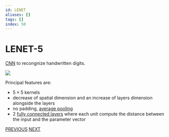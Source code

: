 ```yaml
---
id: LENET
aliases: []
tags: []
index: 50
---
```


# LENET-5

[CNN](CONVOLUTIONAL_NEURAL_NETWORKS.md) to recongnize handwritten digits.

![](computer_vision/Pasted%20image%2020241001101124.png)

Principal features are:

- $5\times 5$ kernels
- decrease of spatial dimension and an increase of layers dimension alongside the layers
- no padding, [average pooling](CONVOLUTIONAL_NEURAL_NETWORKS.md#POOLING%20LAYERS)
- 2 [fully connected layers](DEEP_LEARNING_AND_NEURAL_NETWORKS.md#FULLY%20CONNECTED%20LAYERS) where each unit compute the distance between the input and the parameter vector

[PREVIOUS](pages/machine_learning_cv/CONVOLUTIONAL_NEURAL_NETWORKS.md) [NEXT](machine_learning_cv/ALEXNET.md)
